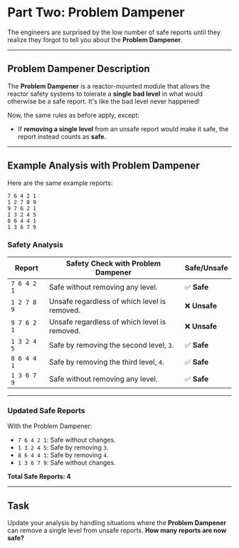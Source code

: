 # Part Two: Problem Dampener  

The engineers are surprised by the low number of safe reports until they realize they forgot to tell you about the **Problem Dampener**.  

---

## Problem Dampener Description  

The **Problem Dampener** is a reactor-mounted module that allows the reactor safety systems to tolerate a **single bad level** in what would otherwise be a safe report. It's like the bad level never happened!  

Now, the same rules as before apply, except:  
- If **removing a single level** from an unsafe report would make it safe, the report instead counts as **safe**.  

---

## Example Analysis with Problem Dampener  

Here are the same example reports:  

```
7 6 4 2 1  
1 2 7 8 9  
9 7 6 2 1  
1 3 2 4 5  
8 6 4 4 1  
1 3 6 7 9  
```

### Safety Analysis  

| **Report**    | **Safety Check with Problem Dampener**                                     | **Safe/Unsafe** |
|---------------|---------------------------------------------------------------------------|-----------------|
| `7 6 4 2 1`   | Safe without removing any level.                                          | ✅ **Safe**     |
| `1 2 7 8 9`   | Unsafe regardless of which level is removed.                              | ❌ **Unsafe**   |
| `9 7 6 2 1`   | Unsafe regardless of which level is removed.                              | ❌ **Unsafe**   |
| `1 3 2 4 5`   | Safe by removing the second level, `3`.                                   | ✅ **Safe**     |
| `8 6 4 4 1`   | Safe by removing the third level, `4`.                                    | ✅ **Safe**     |
| `1 3 6 7 9`   | Safe without removing any level.                                          | ✅ **Safe**     |

---

### Updated Safe Reports  

With the Problem Dampener:  
- `7 6 4 2 1`: Safe without changes.  
- `1 3 2 4 5`: Safe by removing `3`.  
- `8 6 4 4 1`: Safe by removing `4`.  
- `1 3 6 7 9`: Safe without changes.  

**Total Safe Reports: 4**  

---

## Task  

Update your analysis by handling situations where the **Problem Dampener** can remove a single level from unsafe reports. **How many reports are now safe?**  